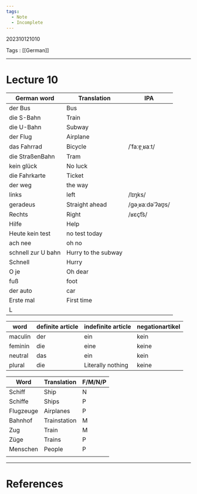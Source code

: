 ```yaml
---
tags:
  - Note
  - Incomplete
---
```

202310121010

Tags : [[German]]

---
# Lecture 10

| German word        | Translation         | IPA              |
| ------------------ | ------------------- | ---------------- |
| der Bus            | Bus                 |                  |
| die S-Bahn         | Train               |                  |
| die U-Bahn         | Subway              |                  |
| der Flug           | Airplane            |                  |
| das Fahrrad        | Bicycle             | /ˈfaːɐ̯ˌʁaːt/    |
| die StraßenBahn    | Tram                |                  |
| kein glück         | No luck             |                  |
| die Fahrkarte      | Ticket              |                  |
| der weg            | the way             |                  |
| links              | left                | /lɪŋks/          |
| geradeus           | Straight ahead      | /ɡəˌʁaːdəˈʔaʊ̯s/ |
| Rechts             | Right               | /ʁɛçt͡s/         |
| Hilfe              | Help                |                  |
| Heute kein test    | no test today       |                  |
| ach nee            | oh no               |                  |
| schnell zur U bahn | Hurry to the subway |                  |
| Schnell            | Hurry               |                  |
| O je               | Oh dear             |                  |
| fuß                | foot                |                  |
| der auto           | car                 |                  |
| Erste mal          | First time          |                  |
| L                   |                     |                  |


| word    | definite article | indefinite article  | negationartikel |
| ------- | ---------------- | ----------------- | --------------- |
| maculin | der              | ein               | kein            |
| feminin | die              | eine              | keine           |
| neutral | das              | ein               | kein            |
| plural  | die              | Literally nothing | keine           |


| Word      | Translation  | F/M/N/P |
| --------- | ------------ | ------- |
| Schiff    | Ship         | N       |
| Schiffe   | Ships        | P       |
| Flugzeuge | Airplanes    | P       |
| Bahnhof   | Trainstation | M       |
| Zug       | Train        | M       |
| Züge      | Trains       | P       |
| Menschen  | People       | P       |
|           |              |         |



---
# References
